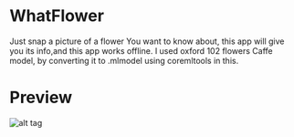 # WhatFlower
Just snap a picture of a flower You want to know about, this app will give you its info,and this app works offline. 
I used oxford 102 flowers Caffe model, by converting it to .mlmodel using coremltools in this.



# Preview
![alt tag](https://user-images.githubusercontent.com/9430941/40998220-ae7ac8b4-6924-11e8-9200-e768a6b206a4.PNG)
